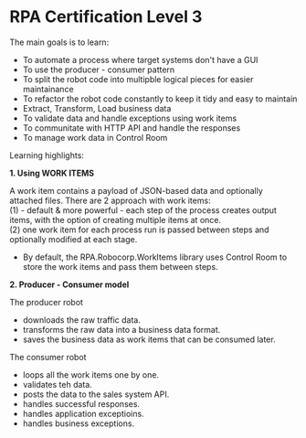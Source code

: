 # RPA Certification Level 3

The main goals is to learn:

- To automate a process where target systems don't have a GUI
- To use the producer - consumer pattern
- To split the robot code into multipble logical pieces for easier maintainance
- To refactor the robot code constantly to keep it tidy and easy to maintain
- Extract, Transform, Load business data
- To validate data and handle exceptions using work items
- To communitate with HTTP API and handle the responses
- To manage work data in Control Room

Learning highlights:

<b>1. Using WORK ITEMS</b>

A work item contains a payload of JSON-based data and optionally attached files.
There are 2 approach with work items:<br/>
(1) - default & more powerful - each step of the process creates output items, with the option of creating multiple items at once.<br/>
(2) one work item for each process run is passed between steps and optionally modified at each stage. <br/>

- By default, the RPA.Robocorp.WorkItems library uses Control Room to store the work items and pass them between steps.<br/>

<b>2. Producer - Consumer model </b>

The producer robot<br/>

- downloads the raw traffic data.
- transforms the raw data into a business data format.
- saves the business data as work items that can be consumed later.

The consumer robot<br/>

- loops all the work items one by one.
- validates teh data.
- posts the data to the sales system API.
- handles successful responses.
- handles application exceptioins.
- handles business exceptions.
